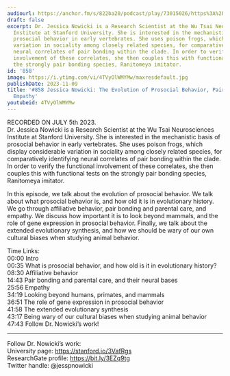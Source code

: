 ```yaml
---
audiourl: https://anchor.fm/s/822ba20/podcast/play/73015026/https%3A%2F%2Fd3ctxlq1ktw2nl.cloudfront.net%2Fstaging%2F2023-6-5%2F3d4d848c-ba87-3d6b-153f-3cf60d75fe26.m4a
draft: false
excerpt: Dr. Jessica Nowicki is a Research Scientist at the Wu Tsai Neurosciences
  Institute at Stanford University. She is interested in the mechanistic basis of
  prosocial behavior in early vertebrates. She uses poison frogs, which display considerable
  variation in sociality among closely related species, for comparatively identifying
  neural correlates of pair bonding within the clade. In order to verify the functional
  involvement of these correlates, she then couples this with functional tests on
  the strongly pair bonding species, Ranitomeya imitator.
id: '858'
image: https://i.ytimg.com/vi/4TVyOlWMYMw/maxresdefault.jpg
publishDate: 2023-11-09
title: '#858 Jessica Nowicki: The Evolution of Prosocial Behavior, Pair Bonding, and
  Empathy'
youtubeid: 4TVyOlWMYMw
---
```

<div class="timelinks">

RECORDED ON JULY 5th 2023.  
Dr. Jessica Nowicki is a Research Scientist at the Wu Tsai Neurosciences Institute at Stanford University. She is interested in the mechanistic basis of prosocial behavior in early vertebrates. She uses poison frogs, which display considerable variation in sociality among closely related species, for comparatively identifying neural correlates of pair bonding within the clade. In order to verify the functional involvement of these correlates, she then couples this with functional tests on the strongly pair bonding species, Ranitomeya imitator.

In this episode, we talk about the evolution of prosocial behavior. We talk about what prosocial behavior is, and how old it is in evolutionary history. We go through affiliative behavior, pair bonding and parental care, and empathy. We discuss how important it is to look beyond mammals, and the role of gene expression in prosocial behavior. Finally, we talk about the extended evolutionary synthesis, and how we should be wary of our own cultural biases when studying animal behavior.

Time Links:  
<time>00:00</time> Intro  
<time>00:35</time> What is prosocial behavior, and how old is it in evolutionary history?  
<time>08:30</time> Affiliative behavior  
<time>14:43</time> Pair bonding and parental care, and their neural bases  
<time>25:56</time> Empathy  
<time>34:19</time> Looking beyond humans, primates, and mammals  
<time>36:51</time> The role of gene expression in prosocial behavior  
<time>41:58</time> The extended evolutionary synthesis  
<time>43:17</time> Being wary of our cultural biases when studying animal behavior  
<time>47:43</time> Follow Dr. Nowicki’s work!

---

Follow Dr. Nowicki’s work:  
University page: https://stanford.io/3VafRgs  
ResearchGate profile: https://bit.ly/3EZq9tg  
Twitter handle: @jesspnowicki
</div>

